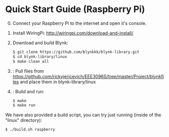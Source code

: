 # Quick Start Guide (Raspberry Pi)

0. Connect your Raspberry Pi to the internet and open it's console.

1. Install WiringPi:
    http://wiringpi.com/download-and-install/

2. Download and build Blynk:
    ```bash
    $ git clone https://github.com/blynkkk/blynk-library.git
    $ cd blynk-library/linux
    $ make clean all
    ```

3. : Pull files from https://github.com/rickyjericevich/EEE3096S/tree/master/Project/blynkfiles
     and place them in blynk-library/linux

4. : Build and run:
    ```bash
    $ make
    $ make run
    ```

We have also provided a build script, you can try just running (inside of the "linux" directory):

```bash
$ ./build.sh raspberry
```
